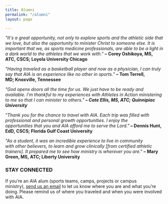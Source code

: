 ```yaml
---
title: Alumni
permalink: "/alumni"
layout: page

---
```

_"It's a great opportunity, not only to explore sports and the athletic side that we love, but also the opportunity to minister Christ to someone else. It is important that we, as sports medicine professionals, are able to be a light in a dark world to the athletes that we work with." **–**_ **Corey Oshikoya, MS, ATC, CSCS; Loyola University Chicago**  

_"Having traveled as a basketball player and now as a physician, I can truly say that AIA is an experience like no other in sports.”_ **– Tom Terrell, MD; Knoxville, Tennessee**

_"God opens doors all the time for us. We just have to be ready and available. I'm thankful to my experiences with Athletes in Action ministering to me so that I can minister to others." **– Cate Ellis, MS, ATC; Quinnipiac University**_   

_"Thank you for the chance to travel with AIA. Each trip was filled with professional and personal growth opportunities. I enjoy the opportunities that you and AIA afford me to serve the Lord."_ **– Dennis Hunt, EdD, CSCS; Florida Gulf Coast University**  

_"As a student, it was an incredible experience to live in community with other believers, to learn and grow clinically \[from certified athletic trainers\]. It prepared me to see how ministry is wherever you are." **–**_ **Mary Green, MS, ATC; Liberty University**  

### STAY CONNECTED

If you’re an AIA alum (sports teams, camps, projects or campus ministry), [send us an email](mailto:sportsperformance@athletesinaction.org) to let us know where you are and what you’re doing. Please remind us of where you traveled and when you were involved with AIA.
